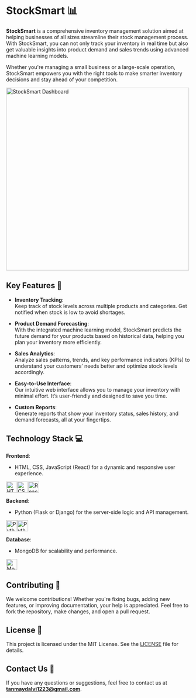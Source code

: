
# StockSmart 📊

**StockSmart** is a comprehensive inventory management solution aimed at helping businesses of all sizes streamline their stock management process. With StockSmart, you can not only track your inventory in real time but also get valuable insights into product demand and sales trends using advanced machine learning models.

Whether you're managing a small business or a large-scale operation, StockSmart empowers you with the right tools to make smarter inventory decisions and stay ahead of your competition.

<img src="https://media.licdn.com/dms/image/D5612AQF7PAA7acNSww/article-cover_image-shrink_720_1280/0/1689770107117?e=2147483647&v=beta&t=sqfbO2qsYi3XkOGY2A-yQv3Aa6ECm6LLN2XzQBS11KE" alt="StockSmart Dashboard" width="500"/>

## Key Features 🌟

- **Inventory Tracking**:  
  Keep track of stock levels across multiple products and categories. Get notified when stock is low to avoid shortages.

- **Product Demand Forecasting**:  
  With the integrated machine learning model, StockSmart predicts the future demand for your products based on historical data, helping you plan your inventory more efficiently.

- **Sales Analytics**:  
  Analyze sales patterns, trends, and key performance indicators (KPIs) to understand your customers’ needs better and optimize stock levels accordingly.

- **Easy-to-Use Interface**:  
  Our intuitive web interface allows you to manage your inventory with minimal effort. It’s user-friendly and designed to save you time.

- **Custom Reports**:  
  Generate reports that show your inventory status, sales history, and demand forecasts, all at your fingertips.

## Technology Stack 💻

**Frontend**:  
- HTML, CSS, JavaScript (React) for a dynamic and responsive user experience.
<span style="display: flex; align-items: center;">
    <img src="https://www.svgrepo.com/show/452228/html-5.svg" alt="HTML5" width="30"/>
    <img src="https://www.svgrepo.com/show/452185/css-3.svg" alt="CSS3" width="30"/>
    <img src="https://www.svgrepo.com/show/452092/react.svg" alt="React" width="30"/>
</span>

**Backend**:  
- Python (Flask or Django) for the server-side logic and API management.
<span style="display: flex; align-items: center;">
    <img src="https://www.svgrepo.com/show/452091/python.svg" alt="Python" width="30"/>
    <img src="https://www.svgrepo.com/show/373554/django.svg" alt="Python" width="30"/>
</span>

**Database**:  
- MongoDB for scalability and performance.
<span style="display: flex; align-items: center;">
    <img src="https://www.svgrepo.com/show/331488/mongodb.svg" alt="MongoDB" width="30"/>
</span>

## Contributing 🤝

We welcome contributions! Whether you're fixing bugs, adding new features, or improving documentation, your help is appreciated. Feel free to fork the repository, make changes, and open a pull request. 

## License 📄

This project is licensed under the MIT License. See the [LICENSE](LICENSE) file for details.

## Contact Us 📧

If you have any questions or suggestions, feel free to contact us at **tanmaydalvi1223@gmail.com**.

